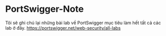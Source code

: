 # PortSwigger-Note
Tôi sẽ ghi chú lại những bài lab về PortSwigger mục tiêu làm hết tất cả các lab ở đây. https://portswigger.net/web-security/all-labs


